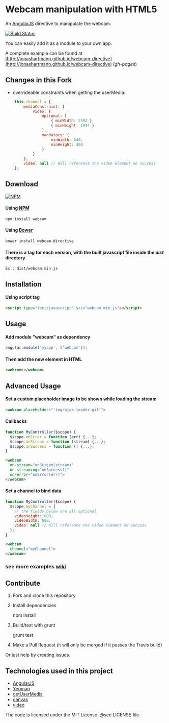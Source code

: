 # Webcam manipulation with HTML5

An [AngularJS][] directive to manipulate the webcam.

[![Build Status](https://travis-ci.org/jonashartmann/webcam-directive.png?branch=master)](https://travis-ci.org/jonashartmann/webcam-directive)

You can easily add it as a module to your own app.

A complete example can be found at [http://jonashartmann.github.io/webcam-directive](http://jonashartmann.github.io/webcam-directive) (*gh-pages*)

## Changes in this Fork

* overrideable constraints when getting the userMedia:

```js
    this.channel = {
        mediaConstraint: {
            video: {
                optional: [
                    { minWidth: 2592 },
                    { minHeight: 1944 }
                ],
                mandatory: {
                    minWidth: 640,
                    minHeight: 480
                }
            }
        },
        video: null // Will reference the video element on success
    };
```

## Download
[![NPM](https://nodei.co/npm/webcam.png?compact=true)](https://nodei.co/npm/webcam/)

#### Using [NPM](http://www.npmjs.com)
```shell
npm install webcam
```
#### Using [Bower](http://bower.io/)
```shell
bower install webcam-directive
```

#### There is a tag for each version, with the built javascript file inside the _dist_ directory
	Ex.: dist/webcam.min.js

## Installation

#### Using script tag
```html
<script type="text/javascript" src="webcam.min.js"></script>
```

## Usage

#### Add module "webcam" as dependency
```js
angular.module('myapp', ['webcam']);
```

#### Then add the new element in HTML
```html
<webcam></webcam>
```

## Advanced Usage
#### Set a custom placeholder image to be shown while loading the stream
```html
<webcam placeholder="'img/ajax-loader.gif'">
```

#### Callbacks
```js
function MyController($scope) {
  $scope.onError = function (err) {...};
  $scope.onStream = function (stream) {...};
  $scope.onSuccess = function () {...};
}
```
```html
<webcam
  on-stream="onStream(stream)"
  on-streaming="onSuccess()"
  on-error="onError(err)">
</webcam>
```
#### Set a channel to bind data
```js
function MyController($scope) {
  $scope.myChannel = {
    // the fields below are all optional
    videoHeight: 800,
    videoWidth: 600,
    video: null // Will reference the video element on success
  };
}
```
```html
<webcam
  channel="myChannel">
</webcam>
```
### see more examples [wiki](https://github.com/jonashartmann/webcam-directive/wiki)


## Contribute

1. Fork and clone this repository
2. Install dependencies

    npm install
3. Build/test with grunt

    grunt test
4. Make a Pull Request (it will only be merged if it passes the Travis build)

Or just help by creating issues.

## Technologies used in this project

- [AngularJS][]
- [Yeoman](http://yeoman.io/)
- [getUserMedia](https://developer.mozilla.org/en-US/docs/WebRTC/navigator.getUserMedia)
- [canvas](https://developer.mozilla.org/en-US/docs/HTML/Canvas)
- [video](https://developer.mozilla.org/en-US/docs/HTML/Element/video)

The code is licensed under the MIT License. @see LICENSE file

[angularjs]:http://angularjs.org
